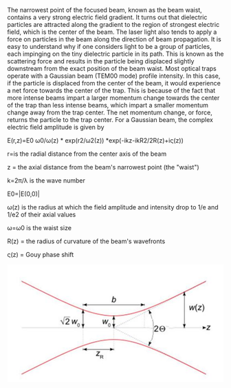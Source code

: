 The narrowest point of the focused beam, known as the beam waist, contains a very strong electric field gradient. It turns out that dielectric particles are attracted along the gradient to the region of strongest electric field, which is the center of the beam. The laser light also tends to apply a force on particles in the beam along the direction of beam propagation. It is easy to understand why if one considers light to be a group of particles, each impinging on the tiny dielectric particle in its path. This is known as the scattering force and results in the particle being displaced slightly downstream from the exact position of the beam waist. Most optical traps operate with a Gaussian beam (TEM00 mode) profile intensity. In this case, if the particle is displaced from the center of the beam, it would experience a net force towards the center of the trap. This is because of the fact that more intense beams impart a larger momentum change towards the center of the trap than less intense beams, which impart a smaller momentum change away from the trap center. The net momentum change, or force, returns the particle to the trap center. For a Gaussian beam, the complex electric field amplitude is given by

E(r,z)=E0 ω0/ω(z) * exp(r2/ω2(z)) *exp(-ikz-ikR2/2R(z)+iς(z))

r=is the radial distance from the center axis of the beam

z = the axial distance from the beam's narrowest point (the "waist")

k=2π/λ is the wave number

E0=|E(0,0)|

ω(z) is the radius at which the field amplitude and intensity drop to 1/e and 1/e2 of their axial values

ω=ω0 is the waist size

R(z) = the radius of curvature of the beam's wavefronts

ς(z) = Gouy phase shift

<img src="images/gaussian.jpg">                    